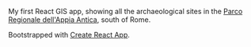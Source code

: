 My first React GIS app, showing all the archaeological sites in the [Parco Regionale dell'Appia Antica](http://www.parcoappiaantica.it/), south of Rome.

Bootstrapped with [Create React App](https://github.com/facebookincubator/create-react-app).